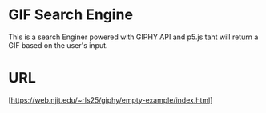 # GIF Search Engine
This is a search Enginer powered with GIPHY API and p5.js taht will return a GIF based on the user's input.

# URL
[https://web.njit.edu/~rls25/giphy/empty-example/index.html]